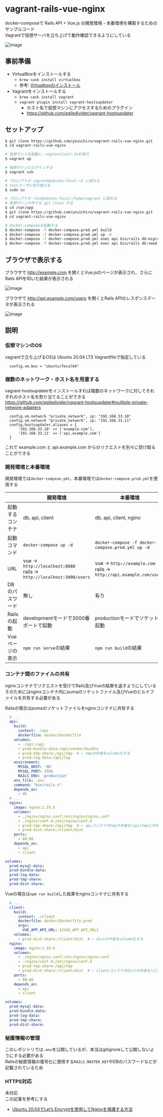 # vagrant-rails-vue-nginx
docker-composeで Rails API + Vue.js の開発環境・本番環境を構築するためのサンプルコード<br>
Vagrantで仮想サーバを立ち上げて動作確認できるようにしている

![image](https://user-images.githubusercontent.com/20487308/111879864-941a3f00-89eb-11eb-9b35-5c62b4f786a9.png)

## 事前準備
- VirtualBoxをインストールする
  - `brew cask install virtualbox`
  - 参考: [Virtualboxのインストール](https://qiita.com/zaburo/items/770091883581985b1c05)
- Vagrantをインストールする
  - `brew cask install vagrant`
  - `vagrant plugin install vagrant-hostsupdater`
    - ホスト名で仮想マシンにアクセスするためのプラグイン
    - https://github.com/agiledivider/vagrant-hostsupdater

## セットアップ

```bash
$ git clone https://github.com/youichiro/vagrant-rails-vue-nginx.git
$ cd vagrant-rails-vue-nginx

# 仮想マシンを起動し、vagrant/init.shを実行
$ vagrant up

# 仮想マシンにログインする
$ vagrant ssh

# プロンプトが vagrant@ubuntu-focal:~$ に変わる
# rootユーザに切り替える
$ sudo su

# プロンプトが root@ubuntu-focal:/home/vagrant に変わる
# 仮想マシンの中でも git clone する
$ cd /var/app
$ git clone https://github.com/youichiro/vagrant-rails-vue-nginx.git
$ cd vagrant-rails-vue-nginx

# docker-composeを起動する
$ docker-compose -f docker-compose.prod.yml build
$ docker-compose -f docker-compose.prod.yml up -d
$ docker-compose -f docker-compose.prod.yml exec api bin/rails db:migrate
$ docker-compose -f docker-compose.prod.yml exec api bin/rails db:seed
```

## ブラウザで表示する
ブラウザで http://example.com を開くとVue.jsのページが表示され、さらにRails APIを叩いた結果が表示される

![image](https://user-images.githubusercontent.com/20487308/111874403-74c5e680-89d8-11eb-9552-9d6011b7fec1.png)

ブラウザで http://api.example.com/users を開くとRails APIのレスポンスデータが表示される

![image](https://user-images.githubusercontent.com/20487308/111874184-5dd2c480-89d7-11eb-89ef-a7e17ed2d22d.png)

## 説明
### 仮想マシンのOS
vagrantで立ち上げるOSは Ubuntu 20.04 LTS
Vagrantfileで指定している

```Vagrantfile
  config.vm.box = "ubuntu/focal64"
```

### 複数のネットワーク・ホスト名を用意する
vagrant-hostsupdaterをインストールすれば複数のネットワークに対してそれぞれのホスト名を割り当てることができる<br>
https://github.com/agiledivider/vagrant-hostsupdater#multiple-private-network-adapters

```Vagrantfile
  config.vm.network "private_network", ip: "192.168.33.10"
  config.vm.network "private_network", ip: "192.168.33.11"
  config.hostsupdater.aliases = {
      '192.168.33.10' => ['example.com'],
      '192.168.33.11' => ['api.example.com']
  }
```

これで example.com と api.example.com からのリクエストを別々に受け取ることができる


### 開発環境と本番環境
開発環境では`docker-compose.yml`、本番環境では`docker-compose.prod.yml`を使用する

||開発環境|本番環境|
|---|---|---|
|起動するコンテナ|db, api, client|db, api, client, nginx|
|起動コマンド|`docker-compose up -d`|`docker-compose -f docker-compose.prod.yml up -d`|
|URL|vue → `http://localhost:8080`<br>rails → `http://localhost:3000/users`|vue → `http://example.com`<br>rails → `http://api.example.com/users`|
|DBのパスワード|無し|有り|
|Railsの起動|developmentモードで3000番ポートで起動|productionモードでソケットで起動|
|Vueページの表示|`npm run serve`の結果|`npm run build`の結果|


### コンテナ間のファイルの共有
nginxコンテナでリクエストを受けてRails及びVueの結果を返すようにしている<br>
そのためにはnginxコンテナ内にpumaのソケットファイル及びVueのビルドファイルを共有する必要がある

Railsの場合はpumaのソケットファイルをnginxコンテナに共有する

```yml:docker-compose.prod.yml
  # ...
  api:
    build:
      context: ./api
      dockerfile: docker/Dockerfile
    volumes:
      - ./api:/api
      - prod-bundle-data:/api/vendor/bundle
      - prod-tmp-share:/api/tmp  # ← tmpの中身をvolume化する
      - prod-log-data:/api/log
    environment:
      MYSQL_HOST: 'db'
      MYSQL_PORT: 3306
      RAILS_ENV: 'production'
    env_file: .env
    command: "bin/rails s"
    depends_on:
      - db
  # ...
  nginx:
    image: nginx:1.19.8
    volumes:
      - ./nginx/nginx.conf:/etc/nginx/nginx.conf
      - ./nginx/conf.d:/etc/nginx/conf.d
      - prod-tmp-share:/api/tmp  # ← apiコンテナのtmpの中身を/api/tmpに共有する
      - prod-dist-share:/client/dist
    ports:
      - 80:80
    depends_on:
      - api
      - client

volumes:
  prod-mysql-data:
  prod-bundle-data:
  prod-log-data:
  prod-tmp-share:
  prod-dist-share:
```

Vueの場合は`npm run build`した結果をnginxコンテナに共有する

```yml:docker-compose.prod.yml
  # ...
  client:
    build:
      context: ./client
      dockerfile: docker/Dockerfile.prod
      args:
        VUE_APP_API_URL: ${VUE_APP_API_URL}
    volumes:
      - prod-dist-share:/client/dist  # ← distの中身をvolume化する
  nginx:
    image: nginx:1.19.8
    volumes:
      - ./nginx/nginx.conf:/etc/nginx/nginx.conf
      - ./nginx/conf.d:/etc/nginx/conf.d
      - prod-tmp-share:/api/tmp
      - prod-dist-share:/client/dist  # ← clientコンテナのdistの中身を/client/distに共有する
    ports:
      - 80:80
    depends_on:
      - api
      - client

volumes:
  prod-mysql-data:
  prod-bundle-data:
  prod-log-data:
  prod-tmp-share:
  prod-dist-share:
```


### 秘匿情報の管理
このレポジトリでは`.env`を公開しているが、本当はgitignoreして公開しないようにする必要がある<br>
Railsの秘匿情報の復号化に使用する`RAILS_MASTER_KEY`やDBのパスワードなどが記載されているため


### HTTPS対応
未対応<br>
この記事を参考にする
- [Ubuntu 20.04でLet’s Encryptを使用してNginxを保護する方法](https://www.digitalocean.com/community/tutorials/how-to-secure-nginx-with-let-s-encrypt-on-ubuntu-20-04-ja)
